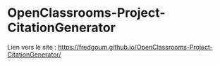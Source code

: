 # OpenClassrooms-Project-CitationGenerator

Lien vers le site :  https://fredgoum.github.io/OpenClassrooms-Project-CitationGenerator/
